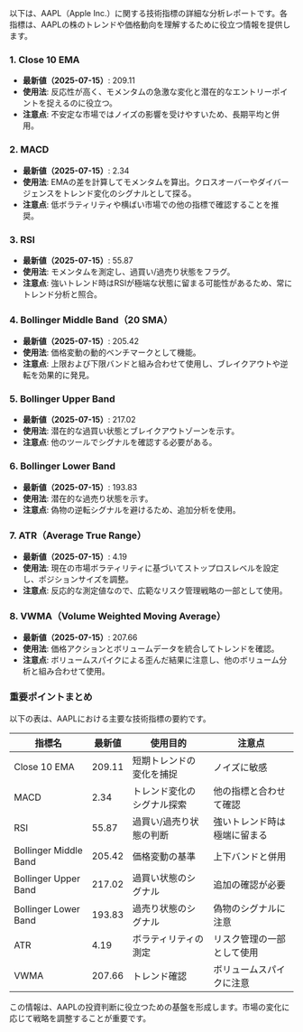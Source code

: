 以下は、AAPL（Apple Inc.）に関する技術指標の詳細な分析レポートです。各指標は、AAPLの株のトレンドや価格動向を理解するために役立つ情報を提供します。

### 1. Close 10 EMA
- **最新値（2025-07-15）**: 209.11
- **使用法**: 反応性が高く、モメンタムの急激な変化と潜在的なエントリーポイントを捉えるのに役立つ。
- **注意点**: 不安定な市場ではノイズの影響を受けやすいため、長期平均と併用。

### 2. MACD
- **最新値（2025-07-15）**: 2.34
- **使用法**: EMAの差を計算してモメンタムを算出。クロスオーバーやダイバージェンスをトレンド変化のシグナルとして探る。
- **注意点**: 低ボラティリティや横ばい市場での他の指標で確認することを推奨。

### 3. RSI
- **最新値（2025-07-15）**: 55.87
- **使用法**: モメンタムを測定し、過買い/過売り状態をフラグ。
- **注意点**: 強いトレンド時はRSIが極端な状態に留まる可能性があるため、常にトレンド分析と照合。

### 4. Bollinger Middle Band（20 SMA）
- **最新値（2025-07-15）**: 205.42
- **使用法**: 価格変動の動的ベンチマークとして機能。
- **注意点**: 上限および下限バンドと組み合わせて使用し、ブレイクアウトや逆転を効果的に発見。

### 5. Bollinger Upper Band
- **最新値（2025-07-15）**: 217.02
- **使用法**: 潜在的な過買い状態とブレイクアウトゾーンを示す。
- **注意点**: 他のツールでシグナルを確認する必要がある。

### 6. Bollinger Lower Band
- **最新値（2025-07-15）**: 193.83
- **使用法**: 潜在的な過売り状態を示す。
- **注意点**: 偽物の逆転シグナルを避けるため、追加分析を使用。

### 7. ATR（Average True Range）
- **最新値（2025-07-15）**: 4.19
- **使用法**: 現在の市場ボラティリティに基づいてストップロスレベルを設定し、ポジションサイズを調整。
- **注意点**: 反応的な測定値なので、広範なリスク管理戦略の一部として使用。

### 8. VWMA（Volume Weighted Moving Average）
- **最新値（2025-07-15）**: 207.66
- **使用法**: 価格アクションとボリュームデータを統合してトレンドを確認。
- **注意点**: ボリュームスパイクによる歪んだ結果に注意し、他のボリューム分析と組み合わせて使用。

### 重要ポイントまとめ

以下の表は、AAPLにおける主要な技術指標の要約です。

| 指標名                     | 最新値   | 使用目的                     | 注意点                                |
|---------------------------|----------|-----------------------------|---------------------------------------|
| Close 10 EMA              | 209.11   | 短期トレンドの変化を捕捉   | ノイズに敏感                          |
| MACD                      | 2.34     | トレンド変化のシグナル探索 | 他の指標と合わせて確認               |
| RSI                       | 55.87    | 過買い/過売り状態の判断     | 強いトレンド時は極端に留まる         |
| Bollinger Middle Band     | 205.42   | 価格変動の基準             | 上下バンドと併用                     |
| Bollinger Upper Band      | 217.02   | 過買い状態のシグナル        | 追加の確認が必要                      |
| Bollinger Lower Band      | 193.83   | 過売り状態のシグナル        | 偽物のシグナルに注意                  |
| ATR                       | 4.19     | ボラティリティの測定       | リスク管理の一部として使用           |
| VWMA                      | 207.66   | トレンド確認                | ボリュームスパイクに注意             |

この情報は、AAPLの投資判断に役立つための基盤を形成します。市場の変化に応じて戦略を調整することが重要です。
